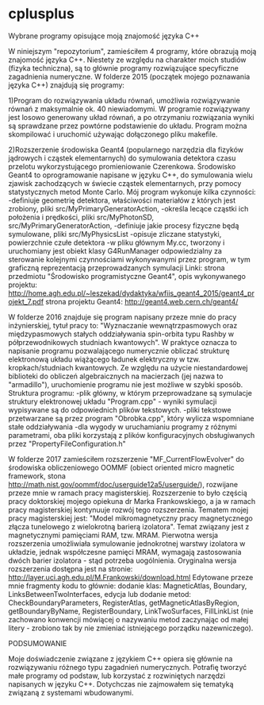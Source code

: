 # cplusplus
Wybrane programy opisujące moją znajomość języka C++

W niniejszym "repozytorium", zamieściłem 4 programy, które obrazują moją znajomość języka C++. 
Niestety ze względu na charakter moich studiów (fizyka techniczna), są to głównie programy rozwiązujące specyficzne zagadnienia numeryczne.
W folderze 2015 (początek mojego poznawania języka C++) znajdują się programy: 

1)Program do rozwiązywania układu równań, umożliwia rozwiązywanie równań z maksymalnie ok. 40 niewiadomymi. 
W programie rozwiązywany jest losowo generowany układ równań, a po otrzymaniu rozwiązania wyniki są sprawdzane przez powtórne podstawienie do układu.
Program można skompilować i uruchomić używając dołączonego pliku makefile.

2)Rozszerzenie środowiska Geant4 (popularnego narzędzia dla fizyków jądrowych i cząstek elementarnych) do symulowania detektora czasu przelotu wykorzystującego 
promieniowanie Czerenkowa. Środowisko Geant4 to oprogramowanie napisane w języku C++, do symulowania wielu zjawisk zachodzących w świecie cząstek elementarnych, 
przy pomocy statystycznych metod Monte Carlo.
Mój program wykonuje kilka czynności:
-definiuje geometrię detektora, właściwości materiałów z których jest zrobiony, pliki src/MyPrimaryGeneratorAction,
-określa lecące cząstki ich położenia i prędkości, pliki src/MyPhotonSD, src/MyPrimaryGeneratorAction,
-definiuje jakie procesy fizyczne będą symulowane, pliki src/MyPhysicsList
-opisuje zliczane statystyki, powierzchnie czułe detektora
-w pliku głównym My.cc, tworzony i uruchomiany jest obiekt klasy G4RunManager odpowiedzialny za sterowanie kolejnymi czynnościami wykonywanymi przez program, 
w tym graficzną reprezentacją przeprowadzanych symulacji
Linki:
strona przedmiotu "Środowisko programistyczne Geant4", opis wykonywanego projektu:
http://home.agh.edu.pl/~leszekad/dydaktyka/wfiis_geant4_2015/geant4_projekt_7.pdf
strona projektu Geant4:
http://geant4.web.cern.ch/geant4/


W folderze 2016 znajduje się program napisany przeze mnie do pracy inżynierskiej, tytuł pracy to:
"Wyznaczanie wewnątrzpasmowych oraz międzypasmowych stałych oddziaływania spin-orbita typu Rashby w półprzewodnikowych studniach kwantowych".
W praktyce oznacza to napisanie programu pozwalającego numerycznie obliczać strukturę elektronową układu wiążącego ładunek elektryczny 
w tzw. kropkach/studniach kwantowych. 
Ze względu na użycie niestandardowej biblioteki do obliczeń algebraicznych na macierzach (jej nazwa to "armadillo"), 
uruchomienie programu nie jest możliwe w szybki sposób.
Struktura programu:
-plik główny, w którym przeprowadzane są symulacje struktury elektronowej układu "Program.cpp" - wyniki symulacji wypisywane są do odpowiednich plików tekstowych.
-pliki tekstowe przetwarzane są przez program "Obrobka.cpp", który wylicza wspomniane stałe oddziaływania
-dla wygody w uruchamianiu programy z różnymi parametrami, oba pliki korzystają z plików konfiguracyjnych obsługiwanych przez "PropertyFileConfiguration.h"

W folderze 2017 zamieściłem rozszerzenie "MF_CurrentFlowEvolver" do środowiska obliczeniowego OOMMF (obiect oriented micro magnetic framework, stona http://math.nist.gov/oommf/doc/userguide12a5/userguide/),
rozwijane przeze mnie w ramach pracy magisterskiej. 
Rozszerzenie to było częścią pracy doktorskiej mojego opiekuna dr Marka Frankowskiego, a ja w ramach pracy magisterskiej kontynuuje rozwój tego rozszerzenia. 
Tematem mojej pracy magisterskiej jest:
"Model mikromagnetyczny pracy magnetycznego złącza tunelowego z wielokrotną barierą izolatora". Temat związany jest z magnetycznymi pamięciami RAM, tzw. MRAM.
Pierwotna wersja rozszerzenia umożliwiała symulowanie jednokrotnej warstwy izolatora w układzie, jednak współczesne pamięci MRAM,
wymagają zastosowania dwóch barier izolatora - stąd potrzeba uogólnienia. Oryginalna wersja rozszerzenia dostępna jest na stronie: 
http://layer.uci.agh.edu.pl/M.Frankowski/download.html
Edytowane przeze mnie fragmenty kodu to głównie:
dodanie klas:
MagneticAtlas, Boundary, LinksBetweenTwoInterfaces,
edycja lub dodanie metod:
CheckBoundaryParameters, RegisterAtlas, getMagneticAtlasByRegion, getBoundaryByName, RegisterBoundary, LinkTwoSurfaces, FillLinkList 
(nie zachowano konwencji mówiącej o nazywaniu metod zaczynając od małej litery - zrobiono tak by nie zmieniać istniejącego porządku nazewniczego).

PODSUMOWANIE

Moje doświadczenie związane z językiem C++ opiera się głównie na rozwiązywaniu różnego typu zagadnień numerycznych. 
Potrafię tworzyć małe programy od podstaw, lub korzystać z rozwiniętych narzędzi napisanych w języku C++. 
Dotychczas nie zajmowałem się tematyką związaną z systemami wbudowanymi.

